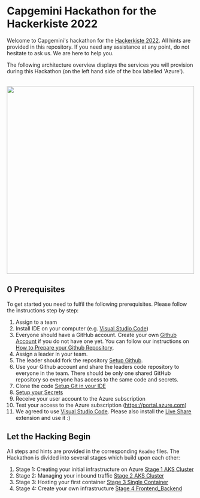 # Capgemini Hackathon for the Hackerkiste 2022
Welcome to Capgemini's hackathon for the [Hackerkiste 2022](https://2022.hackerkiste.de). All hints are provided in this repository. If you need any assistance at any point, do not hesitate to ask us. We are here to help you.

The following architecture overview displays the services you will provision during this Hackathon (on the left hand side of the box labelled 'Azure').

<br><img src="./Architecture-Overview.jpg" width="500"/>

## 0 Prerequisites
To get started you need to fulfil the following prerequisites. Please follow the instructions step by step:

1. Assign to a team
2. Install IDE on your computer (e.g. [Visual Studio Code](https://code.visualstudio.com/))
3. Everyone should have a GitHub account. Create your own [Github Account](https://Github.com/) if you do not have one yet. You can follow our instructions on [How to Prepare your Github Repository](01_SetupGitHub.md).
5. Assign a leader in your team.
4. The leader should fork the repository [Setup Github](01_SetupGitHub.md).
6. Use your Github account and share the leaders code repository to everyone in the team. There should be only one shared GitHub repository so everyone has access to the same code and secrets.
7. Clone the code [Setup Git in your IDE](02_SetupGit.md)
8. [Setup your Secrets](03_SetupGitHubActionSecrets.md)
9. Receive your user account to the Azure subscription
10. Test your access to the Azure subscription (https://portal.azure.com)
11. We agreed to use [Visual Studio Code](https://code.visualstudio.com/). Please also install the [Live Share](https://marketplace.visualstudio.com/items?itemName=MS-vsliveshare.vsliveshare) extension and use it :)

## Let the Hacking Begin
All steps and hints are provided in the corresponding `Readme` files. The Hackathon is divided into several stages which build upon each other:

1. Stage 1: Creating your initial infrastructure on Azure [Stage 1 AKS Cluster](04_Stage_1_AKS_Cluster.md)
2. Stage 2: Managing your inbound traffic [Stage 2 AKS Cluster](05_Stage_2_Ingress.md)
3. Stage 3: Hosting your first container [Stage 3 Single Container](06_Stage_3_SingleContainer.md)
4. Stage 4: Create your own infrastructure [Stage 4 Frontend_Backend](07_Stage_4_Frontend_Backend.md)
